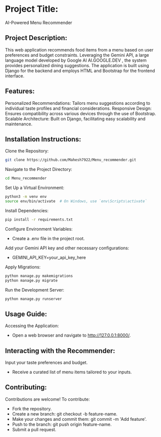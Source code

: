 # Project Title:
AI-Powered Menu Recommender

## Project Description:
This web application recommends food items from a menu based on user preferences and budget constraints. Leveraging the Gemini API, a large language model developed by Google AI 
AI.GOOGLE.DEV
, the system provides personalized dining suggestions. The application is built using Django for the backend and employs HTML and Bootstrap for the frontend interface.

## Features:
Personalized Recommendations: Tailors menu suggestions according to individual taste profiles and financial considerations.
Responsive Design: Ensures compatibility across various devices through the use of Bootstrap.
Scalable Architecture: Built on Django, facilitating easy scalability and maintenance.


## Installation Instructions:

Clone the Repository:
```bash
git clone https://github.com/Mahesh7922/Menu_recommender.git
```

Navigate to the Project Directory:
```bash
cd Menu_recommender
```


Set Up a Virtual Environment:
```bash
python3 -m venv env
source env/bin/activate  # On Windows, use `env\Scripts\activate`
```

Install Dependencies:
```bash
pip install -r requirements.txt
```


Configure Environment Variables:
- Create a .env file in the project root.

Add your Gemini API key and other necessary configurations:
- GEMINI_API_KEY=your_api_key_here



Apply Migrations:
```bash
python manage.py makemigrations
python manage.py migrate
```


Run the Development Server:
```bash
python manage.py runserver
```

## Usage Guide:
Accessing the Application:
- Open a web browser and navigate to http://127.0.0.1:8000/.

## Interacting with the Recommender:
Input your taste preferences and budget.
- Receive a curated list of menu items tailored to your inputs.

    
## Contributing:
Contributions are welcome! To contribute:
- Fork the repository.
- Create a new branch: git checkout -b feature-name.
- Make your changes and commit them: git commit -m 'Add feature'.
- Push to the branch: git push origin feature-name.
- Submit a pull request.
